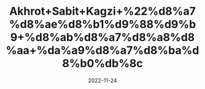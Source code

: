 ---
title: 'Akhrot+Sabit+Kagzi+%22%d8%a7%d8%ae%d8%b1%d9%88%d9%b9+%d8%ab%d8%a7%d8%a8%d8%aa+%da%a9%d8%a7%d8%ba%d8%b0%db%8c'
date: '2022-11-24' 
metatag: '' 
inventory: '0' 
draft: false 
# meta description 
shortDescripton: 'Walnuts+are+an+excellent+source+of+antioxidants+that+can+help+fight+oxidative+damage+in+your+body%2c+including+damage+due+to+%e2%80%9cbad%e2%80%9d+LDL+cholesterol%2c'
description: 'Dry+Fruit+%da%88%d8%b1%d8%a7%d8%a6%db%8c+%d9%81%d8%b1%d9%88%d8%aa'
longdescription: ''
tags: ''
brand: ''
subCategory: ''
unit: '250 gm-Pk'
sellCount: '0'
featured: False
# product Price
price: '250.0'
# Product Short Description
shortDescription: 'Walnuts+are+an+excellent+source+of+antioxidants+that+can+help+fight+oxidative+damage+in+your+body%2c+including+damage+due+to+%e2%80%9cbad%e2%80%9d+LDL+cholesterol%2c'
productID: 'AD8D9D58-0A2D-ED11-9968-005056B3A416'
type: 'products'
category: 'Dry+Fruit+%da%88%d8%b1%d8%a7%d8%a6%db%8c+%d9%81%d8%b1%d9%88%d8%aa' 
thumnailproduct: 'https://eraconnect.blob.core.windows.net/product-images/aminsaddiquidawakhana/AD8D9D58-0A2D-ED11-9968-005056B3A416.webp' 
images:
  - image: 'https://eraconnect.blob.core.windows.net/product-images/aminsaddiquidawakhana/AD8D9D58-0A2D-ED11-9968-005056B3A416.webp'  
Variants:
---
